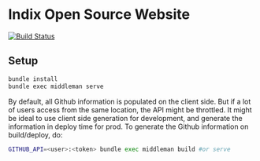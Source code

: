 # Indix Open Source Website

[![Build Status](https://travis-ci.org/indix/indix.github.io.svg?branch=master)](https://travis-ci.org/indix/indix.github.io)

## Setup

```bash
bundle install
bundle exec middleman serve
```

By default, all Github information is populated on the client side. But if a lot of users access from the same location, the API might be throttled. It might be ideal to use client side generation for development, and generate the information in deploy time for prod. To generate the Github information on build/deploy, do:

```bash
GITHUB_API=<user>:<token> bundle exec middleman build #or serve
```

